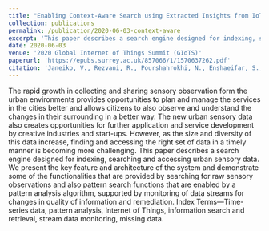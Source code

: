 ```yaml
---
title: "Enabling Context-Aware Search using Extracted Insights from IoT Data Streams"
collection: publications
permalink: /publication/2020-06-03-context-aware
excerpt: 'This paper describes a search engine designed for indexing, searching and accessing urban sensory data.'
date: 2020-06-03
venue: '2020 Global Internet of Things Summit (GIoTS)'
paperurl: 'https://epubs.surrey.ac.uk/857066/1/1570637262.pdf'
citation: 'Janeiko, V., Rezvani, R., Pourshahrokhi, N., Enshaeifar, S., Krogbæk, M., Christophersen, S.H., Elsaleh, T. and Barnaghi, P. (2020). &quot;Enabling Context-Aware Search using Extracted Insights from IoT Data Streams.&quot; <i>2020 Global Internet of Things Summit (GIoTS) </i>. (pp. 1-6). IEEE.'
---
```

The rapid growth in collecting and sharing sensory observation form the urban environments provides opportunities to plan and manage the services in the cities better and allows citizens to also observe and understand the changes in their surrounding in a better way. The new urban sensory data also creates opportunities for further application and service development by creative industries and start-ups. However, as the size and diversity of this data increase, finding and accessing the right set of data in a timely manner is becoming more challenging.
This paper describes a search engine designed for indexing, searching and accessing urban sensory data. We present the key feature and architecture of the system and demonstrate some of
the functionalities that are provided by searching for raw sensory observations and also pattern search functions that are enabled by a pattern analysis algorithm, supported by monitoring of data streams for changes in quality of information and remediation. Index Terms—Time-series data, pattern analysis, Internet of Things, information search and retrieval, stream data monitoring, missing data.